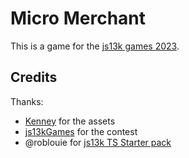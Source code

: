 # Micro Merchant

This is a game for the [js13k games 2023](https://js13kgames.com/).


## Credits

Thanks:
* [Kenney](https://www.kenney.nl/) for the assets
* [js13kGames](https://js13kgames.com/) for the contest
* @roblouie for [js13k TS Starter pack](https://github.com/roblouie/js13k-typescript-starter)